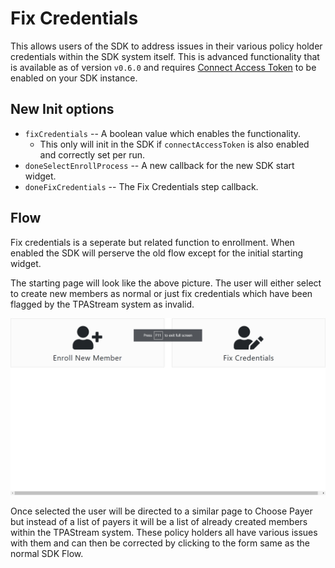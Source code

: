 # Fix Credentials

This allows users of the SDK to address issues in their various policy holder credentials within the SDK system itself. This is advanced functionality
that is available as of version `v0.6.0` and requires [Connect Access Token](./connect-access-token) to be enabled on your SDK instance.

## New Init options

* `fixCredentials` -- A boolean value which enables the functionality.
    * This only will init in the SDK if `connectAccessToken` is also enabled and correctly set per run.
* `doneSelectEnrollProcess` -- A new callback for the new SDK start widget.
* `doneFixCredentials` -- The Fix Credentials step callback.

## Flow
Fix credentials is a seperate but related function to enrollment. When enabled the SDK will perserve the old flow except for the initial starting widget.

The starting page will look like the above picture. The user will either select to create new members as normal or just fix credentials which have been flagged by the TPAStream system as invalid.

![Select Enroll Widget](fix-credentials/select-enroll-widget.png)

Once selected the user will be directed to a similar page to Choose Payer but instead of a list of payers it will be a list of already created members within the TPAStream system. These policy holders all have various issues with them and can then be corrected by clicking to the form same as the normal SDK Flow.